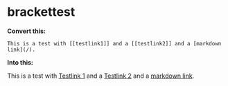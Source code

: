 # brackettest

**Convert this:**

    This is a test with [[testlink1]] and a [[testlink2]] and a [markdown link](/).

**Into this:**

This is a test with [Testlink 1](/testlink1) and a [Testlink 2](/testlink2) and a [markdown link](/).
